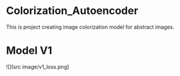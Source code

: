 # Colorization_Autoencoder
This is project creating image colorization model for abstract images.


# Model V1
![](src image/v1_loss.png]
